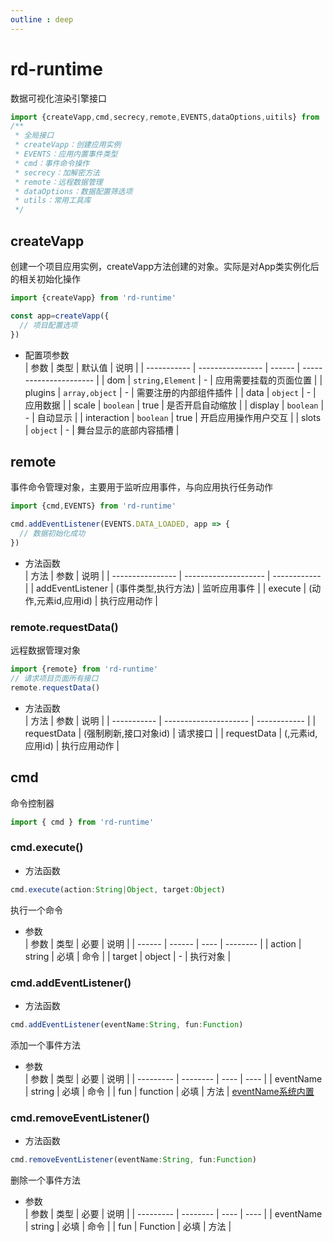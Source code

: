 ```yaml
---
outline : deep
---
```


# rd-runtime

数据可视化渲染引擎接口
```js
import {createVapp,cmd,secrecy,remote,EVENTS,dataOptions,uitils} from 'rd-runtime'
/**
 * 全局接口
 * createVapp：创建应用实例
 * EVENTS：应用内置事件类型
 * cmd：事件命令操作
 * secrecy：加解密方法
 * remote：远程数据管理
 * dataOptions：数据配置筛选项
 * utils：常用工具库
 */
```

## createVapp    
创建一个项目应用实例，createVapp方法创建的对象。实际是对App类实例化后的相关初始化操作
 ```js
import {createVapp} from 'rd-runtime'

const app=createVapp({
   // 项目配置选项
})

 ```   
 * 配置项参数  
    | 参数        | 类型             | 默认值 | 说明                   |
    | ----------- | ---------------- | ------ | ---------------------- |
    | dom         | `string,Element` | -      | 应用需要挂载的页面位置 |
    | plugins     | `array,object`   | -      | 需要注册的内部组件插件 |
    | data        | `object`         | -      | 应用数据               |
    | scale       | `boolean`        | true   | 是否开启自动缩放       |
    | display     | `boolean`        | -      | 自动显示               |
    | interaction | `boolean`        | true   | 开启应用操作用户交互   |
    | slots       | `object`         | -      | 舞台显示的底部内容插槽 |


## remote  
事件命令管理对象，主要用于监听应用事件，与向应用执行任务动作   
 ```js
import {cmd,EVENTS} from 'rd-runtime'

cmd.addEventListener(EVENTS.DATA_LOADED, app => {
   // 数据初始化成功
})
 ```  
 * 方法函数  
    | 方法             | 参数                 | 说明         |
    | ---------------- | -------------------- | ------------ |
    | addEventListener | (事件类型,执行方法)  | 监听应用事件 |
    | execute          | (动作,元素id,应用id) | 执行应用动作 |


### remote.requestData()  
远程数据管理对象   
 ```js
import {remote} from 'rd-runtime'
// 请求项目页面所有接口
remote.requestData()
 ```  

 * 方法函数  
    | 方法        | 参数                  | 说明         |
    | ----------- | --------------------- | ------------ |
    | requestData | (强制刷新,接口对象id) | 请求接口     |
    | requestData | (,元素id,应用id)      | 执行应用动作 |



## cmd  
命令控制器  
 ```js
 import { cmd } from 'rd-runtime'
 ```   

### cmd.execute()  
 * 方法函数  
 ```js
 cmd.execute(action:String|Object, target:Object)  
 ```  
 执行一个命令    
 * 参数  
    | 参数   | 类型   | 必要 | 说明     |
    | ------ | ------ | ---- | -------- |
    | action | string | 必填 | 命令     |
    | target | object | -    | 执行对象 |

### cmd.addEventListener()  
 * 方法函数  
 ```js
 cmd.addEventListener(eventName:String, fun:Function)  
 ```  
 添加一个事件方法    
 * 参数  
    | 参数      | 类型     | 必要 | 说明 |
    | --------- | -------- | ---- | ---- |
    | eventName | string   | 必填 | 命令 |
    | fun       | function | 必填 | 方法 |
[eventName系统内置](const.md)

### cmd.removeEventListener()  
 * 方法函数  
 ```js
 cmd.removeEventListener(eventName:String, fun:Function)  
 ```  
 删除一个事件方法    
 * 参数  
    | 参数      | 类型     | 必要 | 说明 |
    | --------- | -------- | ---- | ---- |
    | eventName | string   | 必填 | 命令 |
    | fun       | Function | 必填 | 方法 |

